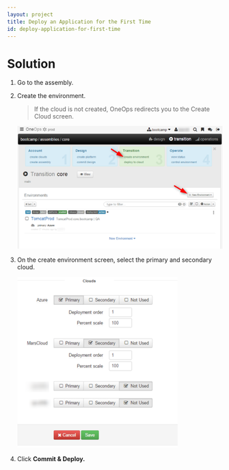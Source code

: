 ```yaml
---
layout: project
title: Deploy an Application for the First Time
id: deploy-application-for-first-time
---
```


# Solution

1. Go to the assembly.
2. Create the environment.
  
    >If the cloud is not created, OneOps redirects you to the Create Cloud screen.
  
    ![Deploy application for the first time](/assets/docs/local/images/deploy-application-for-first-time.png)
    
3. On the create environment screen, select the primary and secondary cloud.
  
    ![Deploy application for the first time clouds](/assets/docs/local/images/deploy-application-for-first-time-clouds.png)
  
4. Click **Commit & Deploy.**
